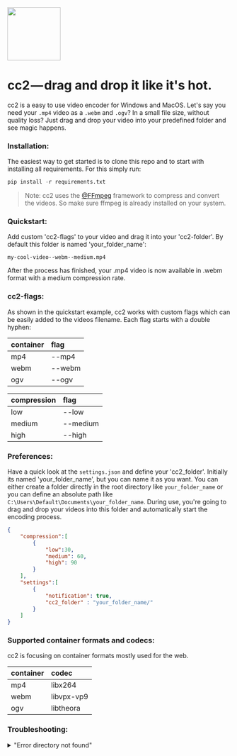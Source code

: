 <img src="http://pfuscha.cool:3000/" width="120"/>

# cc2 — drag and drop it like it's hot.  
cc2 is a easy to use video encoder for Windows and MacOS. Let's say you need your ```.mp4``` video as a ```.webm``` and ```.ogv```? In a small file size, without quality loss? Just drag and drop your video into your predefined folder and see magic happens.

### Installation:
The easiest way to get started is to clone this repo and to start with installing all requirements. For this simply run:
```python
pip install -r requirements.txt
```
> Note: cc2 uses the [@FFmpeg](https://www.ffmpeg.org/) framework to compress and convert the videos. So make sure ffmpeg is already installed on your system. 

### Quickstart:
Add custom 'cc2-flags' to your video and drag it into your 'cc2-folder'. By default this folder is named 'your_folder_name':
```
my-cool-video--webm--medium.mp4
```
After the process has finished, your .mp4 video is now available in .webm format with a medium compression rate.

### cc2-flags:
As shown in the quickstart example, cc2 works with custom flags which can be easily added to the videos filename. Each flag starts with a double hyphen:

| container         | flag              |
| :------------     | :------------     |
| mp4               | --mp4             | 
| webm              | --webm            |   
| ogv               | --ogv             |   

| compression       | flag              |        
| :------------     | :------------     |
| low               | --low             | 
| medium            | --medium          |   
| high              | --high            |   

### Preferences:
Have a quick look at the ```settings.json``` and define your 'cc2_folder'. Initially its named 'your_folder_name', but you can name it as you want. You can either create a folder directly in the root directory like ```your_folder_name``` or you can define an absolute path like ```C:\Users\Default\Documents\your_folder_name```. During use, you're going to drag and drop your videos into this folder and automatically start the encoding process.

```json
{   
    "compression":[
        {
            "low":30,
            "medium": 60,
            "high": 90
        }
    ],
    "settings":[
        {
            "notification": true,
            "cc2_folder" : "your_folder_name/" 
        }
    ]
}
```
### Supported container formats and codecs:
cc2 is focusing on container formats mostly used for the web.  

| container         | codec         |
| :------------     |:------------  |
| mp4               | libx264       | 
| webm              | libvpx-vp9    |   
| ogv               | libtheora     |   

### Troubleshooting:
<details>
<summary>"Error directory not found"</summary>
<p>Make sure your 'cc2_folder' exists. Double check the path in the settings.json</p>
</details>
